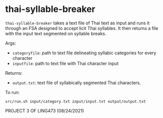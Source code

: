 # thai-syllable-breaker
```thai-syllable-breaker``` takes a text file of Thai text as input and runs it through an FSA designed to accept licit Thai syllables. It then returns a file with the input text segmented on syllable breaks.

Args:
* ```categoryfile```: path to text file delineating syllabic categories for every character
* ```inputfile```: path to text file with Thai character input

Returns:
* ```output.txt```: text file of syllabically segmented Thai characters.

To run: 
```
src/run.sh input/category.txt input/input.txt output/output.txt
```

PROJECT 3 OF LING473 (08/24/2021)
